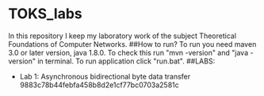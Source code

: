 # TOKS_labs
In this repository I keep my laboratory work of the subject Theoretical Foundations of Computer Networks.
##How to run?
To run you need maven 3.0 or later version, java 1.8.0. To check this run "mvn -version" and "java -version" in terminal.
To run application click "run.bat".
##LABS:
* Lab 1: Asynchronous bidirectional byte data transfer 9883c78b44febfa458b8d2e1cf77bc0703a2581c
